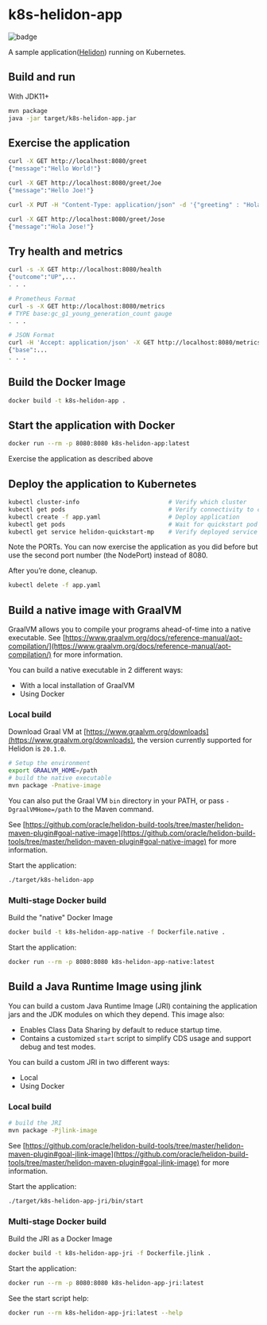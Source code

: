 # k8s-helidon-app

![badge](https://github.com/shukawam/k8s-helidon-app/actions/workflows/maven.yaml/badge.svg)

A sample application([Helidon](https://helidon.io/#/)) running on Kubernetes.

## Build and run

With JDK11+

```bash
mvn package
java -jar target/k8s-helidon-app.jar
```

## Exercise the application

```bash
curl -X GET http://localhost:8080/greet
{"message":"Hello World!"}

curl -X GET http://localhost:8080/greet/Joe
{"message":"Hello Joe!"}

curl -X PUT -H "Content-Type: application/json" -d '{"greeting" : "Hola"}' http://localhost:8080/greet/greeting

curl -X GET http://localhost:8080/greet/Jose
{"message":"Hola Jose!"}
```

## Try health and metrics

```bash
curl -s -X GET http://localhost:8080/health
{"outcome":"UP",...
. . .

# Prometheus Format
curl -s -X GET http://localhost:8080/metrics
# TYPE base:gc_g1_young_generation_count gauge
. . .

# JSON Format
curl -H 'Accept: application/json' -X GET http://localhost:8080/metrics
{"base":...
. . .
```

## Build the Docker Image

```bash
docker build -t k8s-helidon-app .
```

## Start the application with Docker

```bash
docker run --rm -p 8080:8080 k8s-helidon-app:latest
```

Exercise the application as described above

## Deploy the application to Kubernetes

```bash
kubectl cluster-info                         # Verify which cluster
kubectl get pods                             # Verify connectivity to cluster
kubectl create -f app.yaml                   # Deploy application
kubectl get pods                             # Wait for quickstart pod to be RUNNING
kubectl get service helidon-quickstart-mp    # Verify deployed service
```

Note the PORTs. You can now exercise the application as you did before but use the second
port number (the NodePort) instead of 8080.

After you’re done, cleanup.

```bash
kubectl delete -f app.yaml
```

## Build a native image with GraalVM

GraalVM allows you to compile your programs ahead-of-time into a native
executable. See [https://www.graalvm.org/docs/reference-manual/aot-compilation/](https://www.graalvm.org/docs/reference-manual/aot-compilation/)
for more information.

You can build a native executable in 2 different ways:

- With a local installation of GraalVM
- Using Docker

### Local build

Download Graal VM at [https://www.graalvm.org/downloads](https://www.graalvm.org/downloads), the version
currently supported for Helidon is `20.1.0`.

```bash
# Setup the environment
export GRAALVM_HOME=/path
# build the native executable
mvn package -Pnative-image
```

You can also put the Graal VM `bin` directory in your PATH, or pass
`-DgraalVMHome=/path` to the Maven command.

See [https://github.com/oracle/helidon-build-tools/tree/master/helidon-maven-plugin#goal-native-image](https://github.com/oracle/helidon-build-tools/tree/master/helidon-maven-plugin#goal-native-image)
for more information.

Start the application:

```bash
./target/k8s-helidon-app
```

### Multi-stage Docker build

Build the "native" Docker Image

```bash
docker build -t k8s-helidon-app-native -f Dockerfile.native .
```

Start the application:

```bash
docker run --rm -p 8080:8080 k8s-helidon-app-native:latest
```

## Build a Java Runtime Image using jlink

You can build a custom Java Runtime Image (JRI) containing the application jars and the JDK modules
on which they depend. This image also:

- Enables Class Data Sharing by default to reduce startup time.
- Contains a customized `start` script to simplify CDS usage and support debug and test modes.

You can build a custom JRI in two different ways:

- Local
- Using Docker

### Local build

```bash
# build the JRI
mvn package -Pjlink-image
```

See [https://github.com/oracle/helidon-build-tools/tree/master/helidon-maven-plugin#goal-jlink-image](https://github.com/oracle/helidon-build-tools/tree/master/helidon-maven-plugin#goal-jlink-image)
for more information.

Start the application:

```bash
./target/k8s-helidon-app-jri/bin/start
```

### Multi-stage Docker build

Build the JRI as a Docker Image

```bash
docker build -t k8s-helidon-app-jri -f Dockerfile.jlink .
```

Start the application:

```bash
docker run --rm -p 8080:8080 k8s-helidon-app-jri:latest
```

See the start script help:

```bash
docker run --rm k8s-helidon-app-jri:latest --help
```
